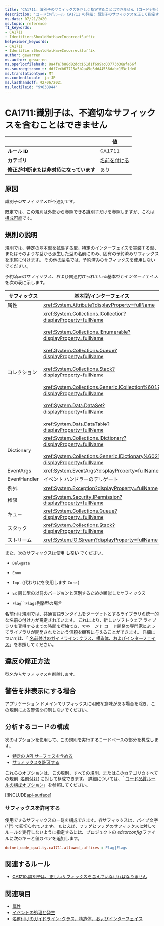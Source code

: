 ```yaml
---
title: 'CA1711: 識別子のサフィックスを正しく指定することはできません (コード分析)'
description: 'コード分析ルール CA1711 の詳細: 識別子のサフィックスを正しく指定することはできません'
ms.date: 07/21/2020
ms.topic: reference
f1_keywords:
- CA1711
- IdentifiersShouldNotHaveIncorrectSuffix
helpviewer_keywords:
- CA1711
- IdentifiersShouldNotHaveIncorrectSuffix
author: gewarren
ms.author: gewarren
ms.openlocfilehash: 8a4fe7b88d82ddc161d1f699bc03773b38afa66f
ms.sourcegitcommit: ddf7edb67715a5b9a45e3dd44536dabc153c1de0
ms.translationtype: MT
ms.contentlocale: ja-JP
ms.lasthandoff: 02/06/2021
ms.locfileid: "99630944"
---
```

# <a name="ca1711-identifiers-should-not-have-incorrect-suffix"></a>CA1711:識別子は、不適切なサフィックスを含むことはできません

| | 値 |
|-|-|
| **ルール ID** |CA1711|
| **カテゴリ** |[名前を付ける](naming-warnings.md)|
| **修正が中断または非対応になっています** |あり|

## <a name="cause"></a>原因

識別子のサフィックスが不適切です。

既定では、この規則は外部から参照できる識別子だけを参照しますが、これは [構成可能](#configure-code-to-analyze)です。

## <a name="rule-description"></a>規則の説明

規則では、特定の基本型を拡張する型、特定のインターフェイスを実装する型、またはそのような型から派生した型の名前にのみ、固有の予約済みサフィックスを末尾に付けます。 その他の型名では、予約済みのサフィックスを使用しないでください。

予約済みのサフィックス、および関連付けられている基本型とインターフェイスを次の表に示します。

|サフィックス|基本型/インターフェイス|
|------------|--------------------------|
|属性|<xref:System.Attribute?displayProperty=fullName>|
|コレクション|<xref:System.Collections.ICollection?displayProperty=fullName><br/><br/><xref:System.Collections.IEnumerable?displayProperty=fullName><br/><br/><xref:System.Collections.Queue?displayProperty=fullName><br/><br/><xref:System.Collections.Stack?displayProperty=fullName><br/><br/><xref:System.Collections.Generic.ICollection%601?displayProperty=fullName><br/><br/><xref:System.Data.DataSet?displayProperty=fullName><br/><br/><xref:System.Data.DataTable?displayProperty=fullName>|
|Dictionary|<xref:System.Collections.IDictionary?displayProperty=fullName><br/><br/><xref:System.Collections.Generic.IDictionary%602?displayProperty=fullName>|
|EventArgs|<xref:System.EventArgs?displayProperty=fullName>|
|EventHandler|イベント ハンドラーのデリゲート|
|例外|<xref:System.Exception?displayProperty=fullName>|
|権限|<xref:System.Security.IPermission?displayProperty=fullName>|
|キュー|<xref:System.Collections.Queue?displayProperty=fullName>|
|スタック|<xref:System.Collections.Stack?displayProperty=fullName>|
|ストリーム|<xref:System.IO.Stream?displayProperty=fullName>|

また、次のサフィックスは使用 **しない** でください。

- `Delegate`

- `Enum`

- `Impl` (代わりにを使用します `Core` )

- `Ex` 同じ型の以前のバージョンと区別するための類似したサフィックス

- `Flag``Flags`列挙型の場合

名前付け規則では、共通言語ランタイムをターゲットとするライブラリの統一的な名前の付け方が規定されています。 これにより、新しいソフトウェア ライブラリを習得するまでの時間を短縮でき、マネージド コード開発の専門家によってライブラリが開発されたという信頼を顧客に与えることができます。 詳細については、「 [名前付けのガイドライン: クラス、構造体、およびインターフェイス](../../../standard/design-guidelines/names-of-classes-structs-and-interfaces.md)」を参照してください。

## <a name="how-to-fix-violations"></a>違反の修正方法

型名からサフィックスを削除します。

## <a name="when-to-suppress-warnings"></a>警告を非表示にする場合

アプリケーション ドメインでサフィックスに明確な意味がある場合を除き、この規則による警告を抑制しないでください。

## <a name="configure-code-to-analyze"></a>分析するコードの構成

次のオプションを使用して、この規則を実行するコードベースの部分を構成します。

- [特定の API サーフェスを含める](#include-specific-api-surfaces)
- [サフィックスを許可する](#allow-suffixes)

これらのオプションは、この規則、すべての規則、またはこのカテゴリのすべての規則 ([名前付け](naming-warnings.md)) に対して構成できます。 詳細については、「 [コード品質ルールの構成オプション](../code-quality-rule-options.md)」を参照してください。

[!INCLUDE[api-surface](~/includes/code-analysis/api-surface.md)]

### <a name="allow-suffixes"></a>サフィックスを許可する

使用できるサフィックスの一覧を構成できます。各サフィックスは、パイプ文字 ("|") で区切られています。 たとえば、フラグとフラグのサフィックスに対してルールを実行しないように指定するには、プロジェクトの *editorconfig* ファイルに次のキーと値のペアを追加します。

```ini
dotnet_code_quality.ca1711.allowed_suffixes = Flag|Flags
```

## <a name="related-rules"></a>関連するルール

- [CA1710:識別子は、正しいサフィックスを含んでいなければなりません](ca1710.md)

## <a name="see-also"></a>関連項目

- [属性](../../../standard/design-guidelines/attributes.md)
- [イベントの処理と発生](../../../standard/events/index.md)
- [名前付けのガイドライン: クラス、構造体、およびインターフェイス](../../../standard/design-guidelines/names-of-classes-structs-and-interfaces.md)
